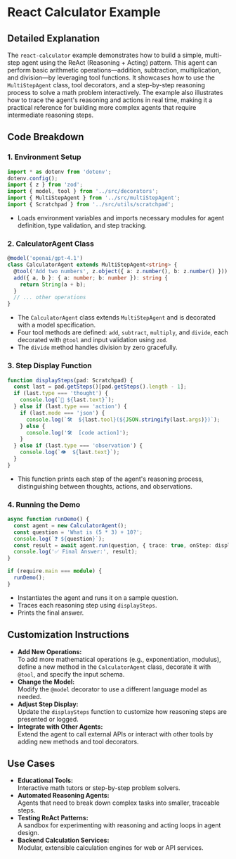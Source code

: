 # React Calculator Example

## Detailed Explanation

The `react-calculator` example demonstrates how to build a simple, multi-step agent using the ReAct (Reasoning + Acting) pattern. This agent can perform basic arithmetic operations—addition, subtraction, multiplication, and division—by leveraging tool functions. It showcases how to use the `MultiStepAgent` class, tool decorators, and a step-by-step reasoning process to solve a math problem interactively. The example also illustrates how to trace the agent's reasoning and actions in real time, making it a practical reference for building more complex agents that require intermediate reasoning steps.

## Code Breakdown

### 1. Environment Setup

```typescript
import * as dotenv from 'dotenv';
dotenv.config();
import { z } from 'zod';
import { model, tool } from '../src/decorators';
import { MultiStepAgent } from '../src/multiStepAgent';
import { Scratchpad } from '../src/utils/scratchpad';
```
- Loads environment variables and imports necessary modules for agent definition, type validation, and step tracking.

### 2. CalculatorAgent Class

```typescript
@model('openai/gpt-4.1')
class CalculatorAgent extends MultiStepAgent<string> {
  @tool('Add two numbers', z.object({ a: z.number(), b: z.number() }))
  add({ a, b }: { a: number; b: number }): string {
    return String(a + b);
  }
  // ... other operations
}
```
- The `CalculatorAgent` class extends `MultiStepAgent` and is decorated with a model specification.
- Four tool methods are defined: `add`, `subtract`, `multiply`, and `divide`, each decorated with `@tool` and input validation using `zod`.
- The `divide` method handles division by zero gracefully.

### 3. Step Display Function

```typescript
function displaySteps(pad: Scratchpad) {
  const last = pad.getSteps()[pad.getSteps().length - 1];
  if (last.type === 'thought') {
    console.log(`🤔 ${last.text}`);
  } else if (last.type === 'action') {
    if (last.mode === 'json') {
      console.log(`🛠️  ${last.tool}(${JSON.stringify(last.args)})`);
    } else {
      console.log('🛠️  [code action]');
    }
  } else if (last.type === 'observation') {
    console.log(`👁️  ${last.text}`);
  }
}
```
- This function prints each step of the agent's reasoning process, distinguishing between thoughts, actions, and observations.

### 4. Running the Demo

```typescript
async function runDemo() {
  const agent = new CalculatorAgent();
  const question = 'What is (5 * 3) + 10?';
  console.log(`❓ ${question}`);
  const result = await agent.run(question, { trace: true, onStep: displaySteps });
  console.log('✅ Final Answer:', result);
}

if (require.main === module) {
  runDemo();
}
```
- Instantiates the agent and runs it on a sample question.
- Traces each reasoning step using `displaySteps`.
- Prints the final answer.

## Customization Instructions

- **Add New Operations:**  
  To add more mathematical operations (e.g., exponentiation, modulus), define a new method in the `CalculatorAgent` class, decorate it with `@tool`, and specify the input schema.
- **Change the Model:**  
  Modify the `@model` decorator to use a different language model as needed.
- **Adjust Step Display:**  
  Update the `displaySteps` function to customize how reasoning steps are presented or logged.
- **Integrate with Other Agents:**  
  Extend the agent to call external APIs or interact with other tools by adding new methods and tool decorators.

## Use Cases

- **Educational Tools:**  
  Interactive math tutors or step-by-step problem solvers.
- **Automated Reasoning Agents:**  
  Agents that need to break down complex tasks into smaller, traceable steps.
- **Testing ReAct Patterns:**  
  A sandbox for experimenting with reasoning and acting loops in agent design.
- **Backend Calculation Services:**  
  Modular, extensible calculation engines for web or API services.